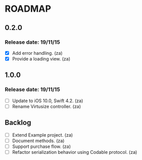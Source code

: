 # ROADMAP

## 0.2.0

### Release date: 19/11/15

- [x] Add error handling. (za)
- [x] Provide a loading view. (za)

## 1.0.0

### Release date: 19/11/15

- [ ] Update to iOS 10.0, Swift 4.2. (za)
- [ ] Rename Virtusize controller. (za)

## Backlog

- [ ] Extend Example project. (za)
- [ ] Document methods. (za)
- [ ] Support purchase flow. (za)
- [ ] Refactor serialization behavior using Codable protocol. (za)
